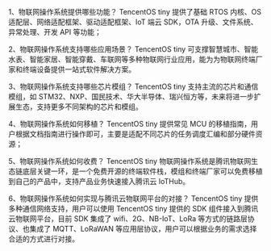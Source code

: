 1、物联网操作系统提供哪些功能？
TencentOS tiny 提供了基础 RTOS 内核、OS 适配层、网络适配框架、驱动适配框架、IoT 端云 SDK，OTA 升级、文件系统、异常处理、开发 API 等功能；

2、物联网操作系统支持哪些应用场景？
TencentOS tiny 可支撑智慧城市、智能水表、智能家居、智能穿戴、车联网等多种物联网行业应用，能为为物联网终端厂家和终端设备提供一站式软件解决方案。

3、物联网操作系统支持哪些芯片模组？
TencentOS tiny 支持主流的芯片和通信模组，如 STM32、NXP、国民技术、华大半导体、瑞兴恒方等，未来将进一步扩展生态，支持更多不同架构的芯片和模组。

4、物联网操作系统如何移植？
TencentOS tiny 提供常见 MCU 的移植指南，用户根据文档指南进行操作即可，主要是适配不同芯片的任务调度汇编和部分硬件资源；

5、物联网操作系统如何收费？
TencentOS tiny 物联网操作系统是腾讯物联网生态链底层关键一环，是一个免费开源的终端软件栈，模组和终端厂家可以免费移植到自己的产品中，支持产品业务快速接入腾讯云 IoTHub。

6、物联网操作系统如何实现与腾讯云物联网平台的对接？
TencentOS tiny 提供多种通信网络支持，用户可以使用 TencentOS tiny 提供的 SDK 组件接入到腾讯云物联网平台，目前 SDK 集成了 wifi、2G、NB-IoT、LoRa 等方式的链路层协议、也集成了 MQTT、LoRaWAN 等应用层协议，用户可以根据业务的需求选择合适的方式进行对接。

